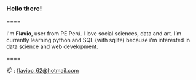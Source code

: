 ### Hello there!
====

I'm **Flavio**, user from PE Perú. I love social sciences, data and art.
I’m currently learning python and SQL (with sqlite) because i'm interested in data science and web development.

====


📫 : flavioc_62@hotmail.com

<!---
jawenko/jawenko is a ✨ special ✨ repository because its `README.md` (this file) appears on your GitHub profile.
You can click the Preview link to take a look at your changes.
--->
